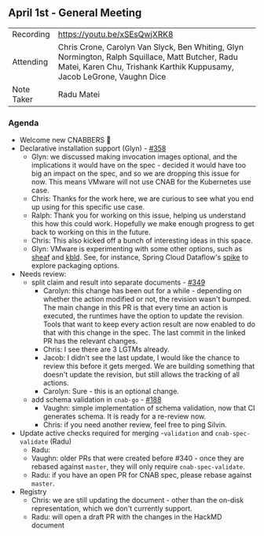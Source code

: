 ## April 1st - General Meeting

|  |  | 
| -------- | -------- |
| Recording  | https://youtu.be/xSEsQwjXRK8 |
| Attending  | Chris Crone, Carolyn Van Slyck, Ben Whiting, Glyn Normington, Ralph Squillace, Matt Butcher, Radu Matei, Karen Chu, Trishank Karthik Kuppusamy, Jacob LeGrone, Vaughn Dice |
| Note Taker | Radu Matei |
### Agenda

* Welcome new CNABBERS 🦀
* Declarative installation support (Glyn) - [#358](https://github.com/cnabio/cnab-spec/pull/358)
    * Glyn: we discussed making invocation images optional, and the implications it would have on the spec - decided it would have too big an impact on the spec, and so we are dropping this issue for now. This means VMware will not use CNAB for the Kubernetes use case.
    * Chris: Thanks for the work here, we are curious to see what you end up using for this specific use case.
    * Ralph: Thank you for working on this issue, helping us understand this how this could work. Hopefully we make enough progress to get back to working on this in the future.
    * Chris: This also kicked off a bunch of interesting ideas in this space.
    * Glyn: VMware is experimenting with some other options, such as [sheaf](https://github.com/bryanl/sheaf) and [kbld](https://get-kbld.io/). See, for instance, Spring Cloud Dataflow's [spike](https://github.com/spring-cloud/spring-cloud-dataflow/issues/3858) to explore packaging options.
* Needs review:
    * split claim and result into separate documents - [#349](https://github.com/cnabio/cnab-spec/pull/349)
        * Carolyn: this change has been out for a while - depending on whether the action modified or not, the revision wasn't bumped. The main change in this PR is that every time an action is executed, the runtimes have the option to update the revision. Tools that want to keep every action result are now enabled to do that with this change in the spec. The last commit in the linked PR has the relevant changes.
        * Chris: I see there are 3 LGTMs already.
        * Jacob: I didn't see the last update, I would like the chance to review this before it gets merged. We are building something that doesn't update the revision, but still allows the tracking of all actions.
        * Carolyn: Sure - this is an optional change.
    * add schema validation in `cnab-go` - [#188](https://github.com/cnabio/cnab-go/pull/188)
        * Vaughn: simple implementation of schema validation, now that CI generates schema. It is ready for a re-review now.
        * Chris: if you need another review, feel free to ping Silvin.
* Update active checks required for merging -`validation` and `cnab-spec-validate` (Radu)
    * Radu: 
    * Vaughn: older PRs that were created before #340 - once they are rebased against `master`, they will only require `cnab-spec-validate`.
    * Radu: if you have an open PR for CNAB spec, please rebase against `master`.
* Registry
    * Chris: we are still updating the document - other than the on-disk representation, which we don't currently support.
    * Radu: will open a draft PR with the changes in the HackMD document
